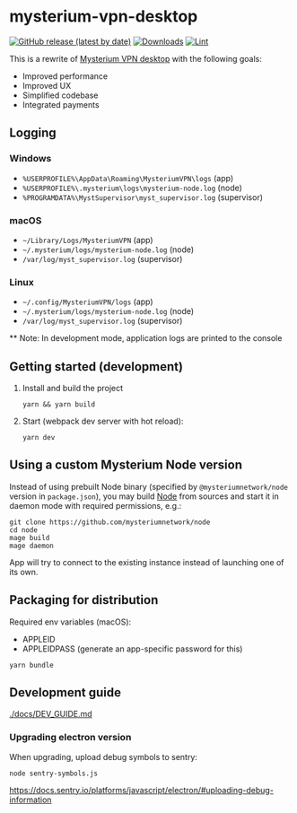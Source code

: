 # mysterium-vpn-desktop

[![GitHub release (latest by date)](https://img.shields.io/github/v/release/mysteriumnetwork/mysterium-vpn-desktop)](https://github.com/mysteriumnetwork/mysterium-vpn-desktop/releases/latest)
[![Downloads](https://img.shields.io/github/downloads/mysteriumnetwork/mysterium-vpn-desktop/total.svg)](https://github.com/mysteriumnetwork/mysterium-vpn-desktop/releases)
[![Lint](https://github.com/mysteriumnetwork/mysterium-vpn-desktop/workflows/Lint/badge.svg?event=push)](https://github.com/mysteriumnetwork/mysterium-vpn-desktop/actions?query=workflow%3ALint)

This is a rewrite of [Mysterium VPN desktop](https://github.com/mysteriumnetwork/mysterium-vpn) with the following goals:
- Improved performance
- Improved UX
- Simplified codebase
- Integrated payments

## Logging

### Windows

- `%USERPROFILE%\AppData\Roaming\MysteriumVPN\logs` (app)
- `%USERPROFILE%\.mysterium\logs\mysterium-node.log` (node)
- `%PROGRAMDATA%\MystSupervisor\myst_supervisor.log` (supervisor)

### macOS

- `~/Library/Logs/MysteriumVPN` (app)
- `~/.mysterium/logs/mysterium-node.log` (node)
- `/var/log/myst_supervisor.log` (supervisor)

### Linux

- `~/.config/MysteriumVPN/logs` (app)
- `~/.mysterium/logs/mysterium-node.log` (node)
- `/var/log/myst_supervisor.log` (supervisor)

** Note: In development mode, application logs are printed to the console

## Getting started (development)

1. Install and build the project
    ```
    yarn && yarn build
    ```
2. Start (webpack dev server with hot reload):

    ```
    yarn dev
    ```

## Using a custom Mysterium Node version

Instead of using prebuilt Node binary (specified by `@mysteriumnetwork/node` version in `package.json`), you may build [Node](https://github.com/mysteriumnetwork/node) from sources and start it in daemon mode with required permissions, e.g.:

```
git clone https://github.com/mysteriumnetwork/node
cd node
mage build
mage daemon
```

App will try to connect to the existing instance instead of launching one of its own.

## Packaging for distribution

Required env variables (macOS):
- APPLEID
- APPLEIDPASS (generate an app-specific password for this)

```
yarn bundle
```

## Development guide

[./docs/DEV_GUIDE.md](./docs/DEV_GUIDE.md)

### Upgrading electron version

When upgrading, upload debug symbols to sentry:
```
node sentry-symbols.js
```
https://docs.sentry.io/platforms/javascript/electron/#uploading-debug-information
